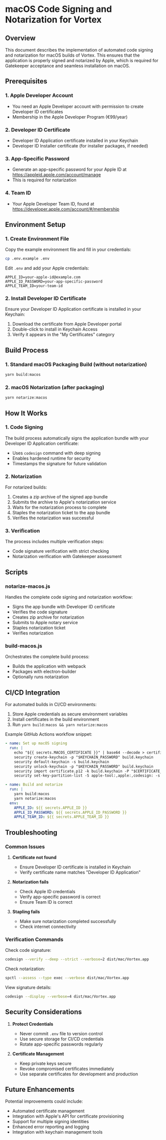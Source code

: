 # macOS Code Signing and Notarization for Vortex

## Overview

This document describes the implementation of automated code signing and notarization for macOS builds of Vortex. This ensures that the application is properly signed and notarized by Apple, which is required for Gatekeeper acceptance and seamless installation on macOS.

## Prerequisites

### 1. Apple Developer Account
- You need an Apple Developer account with permission to create Developer ID certificates
- Membership in the Apple Developer Program (€99/year)

### 2. Developer ID Certificate
- Developer ID Application certificate installed in your Keychain
- Developer ID Installer certificate (for installer packages, if needed)

### 3. App-Specific Password
- Generate an app-specific password for your Apple ID at https://appleid.apple.com/account/manage
- This is required for notarization

### 4. Team ID
- Your Apple Developer Team ID, found at https://developer.apple.com/account/#/membership

## Environment Setup

### 1. Create Environment File
Copy the example environment file and fill in your credentials:

```bash
cp .env.example .env
```

Edit `.env` and add your Apple credentials:

```env
APPLE_ID=your-apple-id@example.com
APPLE_ID_PASSWORD=your-app-specific-password
APPLE_TEAM_ID=your-team-id
```

### 2. Install Developer ID Certificate
Ensure your Developer ID Application certificate is installed in your Keychain:
1. Download the certificate from Apple Developer portal
2. Double-click to install in Keychain Access
3. Verify it appears in the "My Certificates" category

## Build Process

### 1. Standard macOS Packaging Build (without notarization)
```bash
yarn build:macos
```

### 2. macOS Notarization (after packaging)
```bash
yarn notarize:macos
```

## How It Works

### 1. Code Signing
The build process automatically signs the application bundle with your Developer ID Application certificate:
- Uses `codesign` command with deep signing
- Enables hardened runtime for security
- Timestamps the signature for future validation

### 2. Notarization
For notarized builds:
1. Creates a zip archive of the signed app bundle
2. Submits the archive to Apple's notarization service
3. Waits for the notarization process to complete
4. Staples the notarization ticket to the app bundle
5. Verifies the notarization was successful

### 3. Verification
The process includes multiple verification steps:
- Code signature verification with strict checking
- Notarization verification with Gatekeeper assessment

## Scripts

### notarize-macos.js
Handles the complete code signing and notarization workflow:
- Signs the app bundle with Developer ID certificate
- Verifies the code signature
- Creates zip archive for notarization
- Submits to Apple notary service
- Staples notarization ticket
- Verifies notarization

### build-macos.js
Orchestrates the complete build process:
- Builds the application with webpack
- Packages with electron-builder
- Optionally runs notarization

## CI/CD Integration

For automated builds in CI/CD environments:
1. Store Apple credentials as secure environment variables
2. Install certificates in the build environment
3. Run `yarn build:macos && yarn notarize:macos`

Example GitHub Actions workflow snippet:
```yaml
- name: Set up macOS signing
  run: |
    echo "${{ secrets.MACOS_CERTIFICATE }}" | base64 --decode > certificate.p12
    security create-keychain -p "$KEYCHAIN_PASSWORD" build.keychain
    security default-keychain -s build.keychain
    security unlock-keychain -p "$KEYCHAIN_PASSWORD" build.keychain
    security import certificate.p12 -k build.keychain -P "$CERTIFICATE_PASSWORD" -T /usr/bin/codesign
    security set-key-partition-list -S apple-tool:,apple:,codesign: -s -k "$KEYCHAIN_PASSWORD" build.keychain

- name: Build and notarize
  run: |
    yarn build:macos
    yarn notarize:macos
  env:
    APPLE_ID: ${{ secrets.APPLE_ID }}
    APPLE_ID_PASSWORD: ${{ secrets.APPLE_ID_PASSWORD }}
    APPLE_TEAM_ID: ${{ secrets.APPLE_TEAM_ID }}
```

## Troubleshooting

### Common Issues

1. **Certificate not found**
   - Ensure Developer ID certificate is installed in Keychain
   - Verify certificate name matches "Developer ID Application"

2. **Notarization fails**
   - Check Apple ID credentials
   - Verify app-specific password is correct
   - Ensure Team ID is correct

3. **Stapling fails**
   - Make sure notarization completed successfully
   - Check internet connectivity

### Verification Commands

Check code signature:
```bash
codesign --verify --deep --strict --verbose=2 dist/mac/Vortex.app
```

Check notarization:
```bash
spctl --assess --type exec --verbose dist/mac/Vortex.app
```

View signature details:
```bash
codesign --display --verbose=4 dist/mac/Vortex.app
```

## Security Considerations

1. **Protect Credentials**
   - Never commit `.env` file to version control
   - Use secure storage for CI/CD credentials
   - Rotate app-specific passwords regularly

2. **Certificate Management**
   - Keep private keys secure
   - Revoke compromised certificates immediately
   - Use separate certificates for development and production

## Future Enhancements

Potential improvements could include:
- Automated certificate management
- Integration with Apple's API for certificate provisioning
- Support for multiple signing identities
- Enhanced error reporting and logging
- Integration with keychain management tools